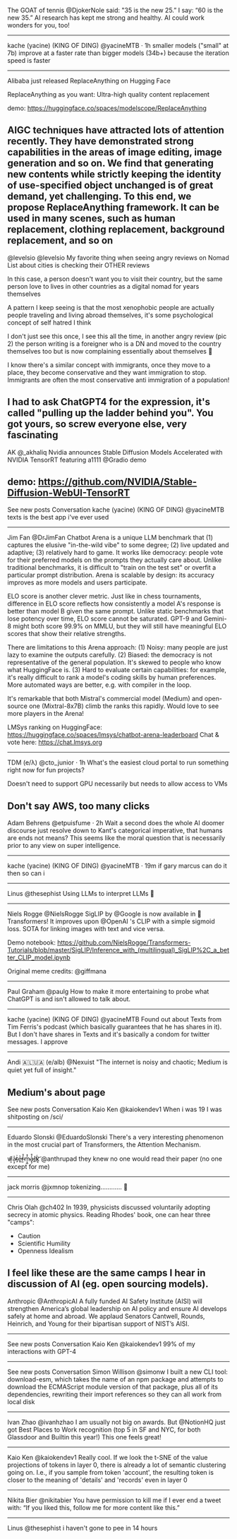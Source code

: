 The GOAT of tennis
@DjokerNole
said: "35 is the new 25.” I say: “60 is the new 35.” AI research has kept me strong and healthy. AI could work wonders for you, too!

---

kache (yacine) (KING OF DING)
@yacineMTB
·
1h
smaller models ("small" at 7b) improve at a faster rate than bigger models (34b+) because the iteration speed is faster

---

Alibaba just released ReplaceAnything on Hugging Face

ReplaceAnything as you want: Ultra-high quality content replacement

demo: https://huggingface.co/spaces/modelscope/ReplaceAnything

## AIGC techniques have attracted lots of attention recently. They have demonstrated strong capabilities in the areas of image editing, image generation and so on. We find that generating new contents while strictly keeping the identity of use-specified object unchanged is of great demand, yet challenging. To this end, we propose ReplaceAnything framework. It can be used in many scenes, such as human replacement, clothing replacement, background replacement, and so on

@levelsio
@levelsio
My favorite thing when seeing angry reviews on Nomad List about cities is checking their OTHER reviews

In this case, a person doesn't want you to visit their country, but the same person love to lives in other countries as a digital nomad for years themselves

A pattern I keep seeing is that the most xenophobic people are actually people traveling and living abroad themselves, it's some psychological concept of self hatred I think

I don't just see this once, I see this all the time, in another angry review (pic 2) the person writing is a foreigner who is a DN and moved to the country themselves too but is now complaining essentially about themselves 🤯

I know there's a similar concept with immigrants, once they move to a place, they become conservative and they want immigration to stop. Immigrants are often the most conservative anti immigration of a population!

## I had to ask ChatGPT4 for the expression, it's called "pulling up the ladder behind you". You got yours, so screw everyone else, very fascinating

AK
@\_akhaliq
Nvidia announces Stable Diffusion Models Accelerated with NVIDIA TensorRT featuring a1111
@Gradio
demo

## demo: https://github.com/NVIDIA/Stable-Diffusion-WebUI-TensorRT

See new posts
Conversation
kache (yacine) (KING OF DING)
@yacineMTB
texts is the best app i've ever used

---

Jim Fan
@DrJimFan
Chatbot Arena is a unique LLM benchmark that
(1) captures the elusive "in-the-wild vibe" to some degree;
(2) live updated and adaptive;
(3) relatively hard to game.
It works like democracy: people vote for their preferred models on the prompts they actually care about. Unlike traditional benchmarks, it is difficult to "train on the test set" or overfit a particular prompt distribution. Arena is scalable by design: its accuracy improves as more models and users participate.

ELO score is another clever metric. Just like in chess tournaments, difference in ELO score reflects how consistently a model A's response is better than model B given the same prompt. Unlike static benchmarks that lose potency over time, ELO score cannot be saturated. GPT-9 and Gemini-8 might both score 99.9% on MMLU, but they will still have meaningful ELO scores that show their relative strengths.

There are limitations to this Arena approach:
(1) Noisy: many people are just lazy to examine the outputs carefully.
(2) Biased: the democracy is not representative of the general population. It's skewed to people who know what HuggingFace is.
(3) Hard to evaluate certain capabilities: for example, it's really difficult to rank a model's coding skills by human preferences. More automated ways are better, e.g. with compiler in the loop.

It's remarkable that both Mistral's commercial model (Medium) and open-source one (Mixtral-8x7B) climb the ranks this rapidly. Would love to see more players in the Arena!

LMSys ranking on HuggingFace: https://huggingface.co/spaces/lmsys/chatbot-arena-leaderboard
Chat & vote here: https://chat.lmsys.org

---

TDM (e/λ)
@cto_junior
·
1h
What's the easiest cloud portal to run something right now for fun projects?

Doesn't need to support GPU necessarily but needs to allow access to VMs

## Don't say AWS, too many clicks

Adam Behrens
@etpuisfume
·
2h
Wait a second does the whole AI doomer discourse just resolve down to Kant's categorical imperative, that humans are ends not means? This seems like the moral question that is necessarily prior to any view on super intelligence.

---

kache (yacine) (KING OF DING)
@yacineMTB
·
19m
if gary marcus can do it then so can i

---

Linus
@thesephist
Using LLMs to interpret LLMs 🥺

---

Niels Rogge
@NielsRogge
SigLIP by
@Google
is now available in 🤗 Transformers! It improves upon
@OpenAI
's CLIP with a simple sigmoid loss. SOTA for linking images with text and vice versa.

Demo notebook: https://github.com/NielsRogge/Transformers-Tutorials/blob/master/SigLIP/Inference_with_(multilingual)_SigLIP%2C_a_better_CLIP_model.ipynb

Original meme credits:
@giffmana

---

Paul Graham
@paulg
How to make it more entertaining to probe what ChatGPT is and isn't allowed to talk about.

---

kache (yacine) (KING OF DING)
@yacineMTB
Found out about Texts from Tim Ferris's podcast (which basically guarantees that he has shares in it). But I don't have shares in Texts and it's basically a condom for twitter messages. I approve

---

Andi 🇦🇱🇺🇦 (e/alb)
@Nexuist
"The internet is noisy and chaotic; Medium is quiet yet full of insight."

## Medium's about page

See new posts
Conversation
Kaio Ken
@kaiokendev1
When i was 19 I was shitposting on /sci/

---

Eduardo Slonski
@EduardoSlonski
There's a very interesting phenomenon in the most crucial part of Transformers, the Attention Mechanism.

w̸͕͂͂a̷͔̗͐t̴̙͗e̵̬̔̕r̴̰̓̊m̵͙͖̓̽a̵̢̗̓͒r̸̲̽ķ̷͔́͝
@anthrupad
they knew no one would read their paper (no one except for me)

---

jack morris
@jxmnop
tokenizing............ 🚂

---

Chris Olah
@ch402
In 1939, physicists discussed voluntarily adopting secrecy in atomic physics. Reading Rhodes' book, one can hear three "camps":

- Caution
- Scientific Humility
- Openness Idealism

## I feel like these are the same camps I hear in discussion of AI (eg. open sourcing models).

Anthropic
@AnthropicAI
A fully funded AI Safety Institute (AISI) will strengthen America’s global leadership on AI policy and ensure AI develops safely at home and abroad.
We applaud Senators Cantwell, Rounds, Heinrich, and Young for their bipartisan support of NIST’s AISI.

---

See new posts
Conversation
Kaio Ken
@kaiokendev1
99% of my interactions with GPT-4

---

See new posts
Conversation
Simon Willison
@simonw
I built a new CLI tool: download-esm, which takes the name of an npm package and attempts to download the ECMAScript module version of that package, plus all of its dependencies, rewriting their import references so they can all work from local disk

---

Ivan Zhao
@ivanhzhao
I am usually not big on awards. But
@NotionHQ
just got Best Places to Work recognition (top 5 in SF and NYC, for both Glassdoor and Builtin this year!) This one feels great!

---

Kaio Ken
@kaiokendev1
Really cool. If we look the t-SNE of the value projections of tokens in layer 0, there is already a lot of semantic clustering going on. I.e., if you sample from token 'account', the resulting token is closer to the meaning of 'details' and 'records' even in layer 0

---

Nikita Bier
@nikitabier
You have permission to kill me if I ever end a tweet with: “If you liked this, follow me for more content like this.”

---

Linus
@thesephist
i haven't gone to pee in 14 hours
